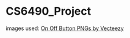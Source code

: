 # CS6490_Project

images used:
<a href="https://www.vecteezy.com/free-png/on-off-button">On Off Button PNGs by Vecteezy</a>